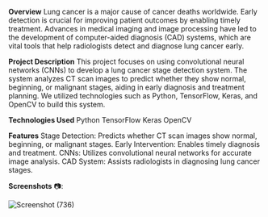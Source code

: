 **Overview**
Lung cancer is a major cause of cancer deaths worldwide. Early detection is crucial for improving patient outcomes by enabling timely treatment. Advances in medical imaging and image processing have led to the development of computer-aided diagnosis (CAD) systems, which are vital tools that help radiologists detect and diagnose lung cancer early.

**Project Description**
This project focuses on using convolutional neural networks (CNNs) to develop a lung cancer stage detection system. The system analyzes CT scan images to predict whether they show normal, beginning, or malignant stages, aiding in early diagnosis and treatment planning. We utilized technologies such as Python, TensorFlow, Keras, and OpenCV to build this system.

**Technologies Used**
Python
TensorFlow
Keras
OpenCV

**Features**
Stage Detection: Predicts whether CT scan images show normal, beginning, or malignant stages.
Early Intervention: Enables timely diagnosis and treatment.
CNNs: Utilizes convolutional neural networks for accurate image analysis.
CAD System: Assists radiologists in diagnosing lung cancer stages.

**Screenshots** 📷:

![Screenshot (736)](https://github.com/user-attachments/assets/0460db99-39e1-480c-b305-bd9a60f182c2)

